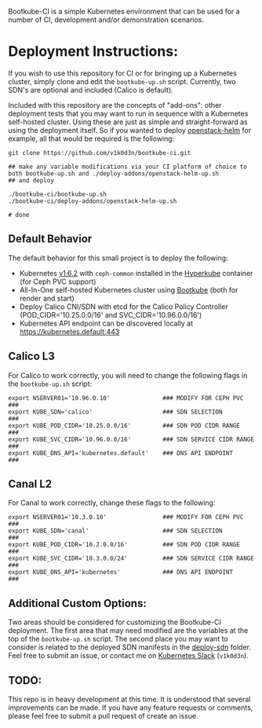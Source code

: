 Bootkube-CI is a simple Kubernetes environment that can be used for a number of CI, development and/or demonstration scenarios.

# Deployment Instructions:

If you wish to use this repository for CI or for bringing up a Kubernetes cluster, simply clone and edit the `bootkube-up.sh` script. Currently, two SDN's are optional and included (Calico is default).

Included with this repository are the concepts of "add-ons": other deployment tests that you may want to run in sequence with a Kubernetes self-hosted cluster. Using these are just as simple and straight-forward as using the deployment itself. So if you wanted to deploy [openstack-helm](https://github.com/openstack/openstack-helm) for example,  all that would be required is the following:

```
git clone https://github.com/v1k0d3n/bootkube-ci.git

## make any variable modifications via your CI platform of choice to both bootkube-up.sh and ./deploy-addons/openstack-helm-up.sh
## and deploy

./bootkube-ci/bootkube-up.sh
./bootkube-ci/deploy-addons/openstack-helm-up.sh

# done
```

## Default Behavior

The default behavior for this small project is to deploy the following:

* Kubernetes [v1.6.2](https://github.com/kubernetes/kubernetes/releases/tag/v1.6.2) with `ceph-common` installed in the [Hyperkube](https://quay.io/repository/v1k0d3n/hyperkube-amd64?tab=tags) container (for Ceph PVC support)
* All-In-One self-hosted Kubernetes cluster using [Bootkube](https://github.com/kubernetes-incubator/bootkube) (both for render and start)
* Deploy Calico CNI/SDN with etcd for the Calico Policy Controller (POD_CIDR='10.25.0.0/16' and SVC_CIDR='10.96.0.0/16')
* Kubernetes API endpoint can be discovered locally at https://kubernetes.default:443

## Calico L3

For Calico to work correctly, you will need to change the following flags in the `bootkube-up.sh` script:

```
export NSERVER01='10.96.0.10'               ### MODIFY FOR CEPH PVC         ###
export KUBE_SDN='calico'                    ### SDN SELECTION               ###
export KUBE_POD_CIDR='10.25.0.0/16'         ### SDN POD CIDR RANGE          ###
export KUBE_SVC_CIDR='10.96.0.0/16'         ### SDN SERVICE CIDR RANGE      ###
export KUBE_DNS_API='kubernetes.default'    ### DNS API ENDPOINT            ###
```

## Canal L2

For Canal to work correctly, change these flags to the following:

```
export NSERVER01='10.3.0.10'                ### MODIFY FOR CEPH PVC         ###
export KUBE_SDN='canal'                     ### SDN SELECTION               ###
export KUBE_POD_CIDR='10.2.0.0/16'          ### SDN POD CIDR RANGE          ###
export KUBE_SVC_CIDR='10.3.0.0/24'          ### SDN SERVICE CIDR RANGE      ###
export KUBE_DNS_API='kubernetes'            ### DNS API ENDPOINT            ###
```

## Additional Custom Options:

Two areas should be considered for customizing the Bootkube-CI deployment. The first area that may need modified are the variables at the top of the `bootkube-up.sh` script. The second place you may want to consider is related to the deployed SDN manifests in the [deploy-sdn](./deploy-sdn) folder. Feel free to submit an issue, or contact me on [Kubernetes Slack](https://kubernetes.slack.com/) (`v1k0d3n`).

## TODO:

This repo is in heavy development at this time. It is understood that several improvements can be made. If you have any feature requests or comments, please feel free to submit a pull request of create an issue.
